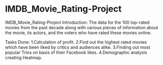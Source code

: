 # IMDB_Movie_Rating-Project
IMDB_Movie_Rating-Project
Introduction: The data for the 100 top-rated movies from the past decade along with various pieces of information about the movie, its actors, and the voters who have rated these movies online.

Tasks Done: 1.Calculation of profit. 2.Find out the highest rated movies which have been liked by critics and audiences alike. 3.Finding out most popular Trios on basis of their Facebook likes. 4.Demographic analysis creating Heatmap.
